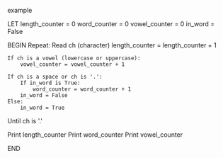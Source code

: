 example 

LET
length_counter = 0
word_counter = 0
vowel_counter = 0
in_word = False

BEGIN
Repeat:
    Read ch (character)
    length_counter = length_counter + 1

    If ch is a vowel (lowercase or uppercase):
        vowel_counter = vowel_counter + 1

    If ch is a space or ch is '.':
        If in_word is True:
            word_counter = word_counter + 1
        in_word = False
    Else:
        in_word = True

Until ch is '.'

Print length_counter
Print word_counter
Print vowel_counter

END
